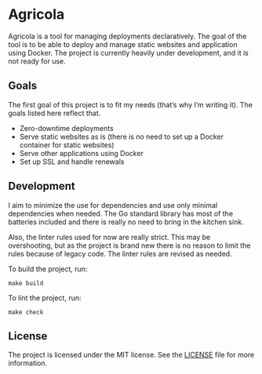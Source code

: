 # Agricola

Agricola is a tool for managing deployments declaratively. The goal of the tool is to be able to deploy and manage static websites and application using Docker. The project is currently heavily under development, and it is not ready for use.

## Goals

The first goal of this project is to fit my needs (that’s why I’m writing it). The goals listed here reflect that.

- Zero-downtime deployments
- Serve static websites as is (there is no need to set up a Docker container for static websites)
- Serve other applications using Docker
- Set up SSL and handle renewals

## Development

I aim to minimize the use for dependencies and use only minimal dependencies when needed. The Go standard library has most of the batteries included and there is really no need to bring in the kitchen sink.

Also, the linter rules used for now are really strict. This may be overshooting, but as the project is brand new there is no reason to limit the rules because of legacy code. The linter rules are revised as needed.

To build the project, run:

    make build

To lint the project, run:

    make check

## License

The project is licensed under the MIT license. See the [LICENSE](LICENSE) file for more information.
